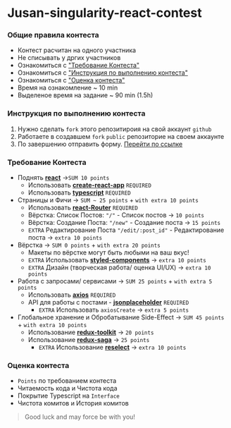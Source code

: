 # Jusan-singularity-react-contest

### Общие правила контеста
- Контест расчитан на одного участника 
- Не списывать у дргих участников
- Ознакомиться с ["Требование Контеста"](#требование-контеста)
- Ознакомиться с ["Инструкция по выполнению контеста"](#инструкция-по-выполнению-контеста)
- Ознакомиться с ["Оценка контеста"](#оценка-контеста)
- Время на ознакомление ~ 10 min 
- Выделеное время на задание ~ 90 min (1.5h)

### Инструкция по выполнению контеста 
1. Нужно сделать `fork` этого репозитироия на свой аккаунт `github` 
2. Работаете в создавшем `fork` `public` репозиторие на своем аккаунте 
4. По завершению отправить форму. [Перейти по ссылке](https://forms.gle/1kngM1aGm8hdz6g58)


### Требование Контеста
- Поднять [**react**](https://ru.reactjs.org/) ->`SUM 10 points` 
  - Использовать [**create-react-app**](https://create-react-app.dev/) `REQUIRED`
  - Использовать [**typescript**](https://www.typescriptlang.org/) `REQUIRED`
- Страницы и Фичи -> `SUM ~ 25 points` + `with extra 10 points`
  - Использовать [**react-Router**](https://reactrouter.com/) `REQUIRED`
  - Вёрстка: Список Постов: `"/"` - Список постов -> `10 points`
  - Вёрстка: Создание Поста: `"/new"` - Создание поста  -> `15 points`
  - `EXTRA` Редактирование Поста `"/edit/:post_id"` - Редактирование поста  -> `extra 10 points`
- Вёрстка -> `SUM 0 points` + `with extra 20 points`
  - Макеты по вёрстке могут быть любыми на ваш вкус!
  - `EXTRA` Использовать  [**styled-components**](https://styled-components.com/)  -> `extra 10 points`
  - `EXTRA` Дизайн (творческая работа/ оценка UI/UX)  -> `extra 10 points`
- Работа с запросами/ сервисами -> `SUM 25 points` + `with extra 5 points`
  - Использовать [**axios**](https://github.com/axios/axios) `REQUIRED`
  - API для работы с постами - [**jsonplaceholder**](https://jsonplaceholder.typicode.com/guide/) `REQUIRED`
    - `EXTRA` Использовать `axiosCreate` -> `extra 5 points` 
- Глобальное хранение и Обробатывание Side-Effect -> `SUM 45 points` + `with extra 10 points`
  - Использование [**redux-toolkit**](https://redux-toolkit.js.org/) -> `20 points`
  - Использование [**redux-saga**](https://redux-saga.js.org/) -> `25 points`
    - `EXTRA` Использование [**reselect**](https://github.com/reduxjs/reselect) -> `extra 10 points`


### Оценка контеста
- `Points` по требованием контеста
- Читаемость кода и Чистота кода 
- Покрытие Typescript на `Interface`
- Чистота комитов и История комитов




 >Good luck and may force be with you!